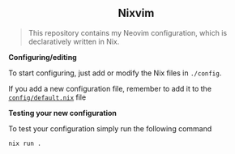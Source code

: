 <h2 align="center">Nixvim</h2>

> This repository contains my Neovim configuration, which is declaratively written in Nix.

**Configuring/editing**

To start configuring, just add or modify the Nix files in `./config`.

If you add a new configuration file, remember to add it to the [`config/default.nix`](./config/default.nix) file

**Testing your new configuration**

To test your configuration simply run the following command

```sh
nix run .
```
